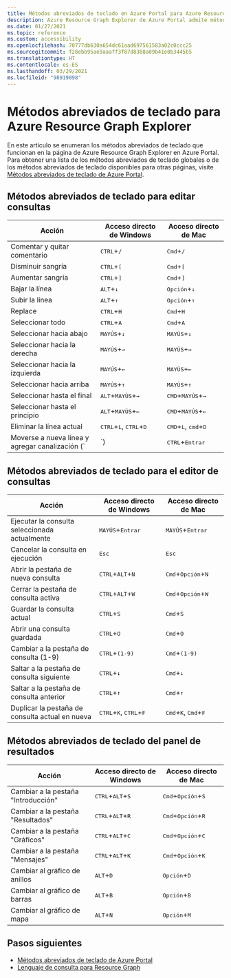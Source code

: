 ```yaml
---
title: Métodos abreviados de teclado en Azure Portal para Azure Resource Graph Explorer
description: Azure Resource Graph Explorer de Azure Portal admite métodos abreviados de teclado para ayudarle a realizar acciones y a desplazarse por el portal.
ms.date: 01/27/2021
ms.topic: reference
ms.custom: accessibility
ms.openlocfilehash: 70777db630a654dc61aad697561583a02c0ccc25
ms.sourcegitcommit: f28ebb95ae9aaaff3f87d8388a09b41e0b3445b5
ms.translationtype: HT
ms.contentlocale: es-ES
ms.lasthandoff: 03/29/2021
ms.locfileid: "98919098"
---
```

# <a name="keyboard-shortcuts-for-azure-resource-graph-explorer"></a>Métodos abreviados de teclado para Azure Resource Graph Explorer

En este artículo se enumeran los métodos abreviados de teclado que funcionan en la página de Azure Resource Graph Explorer en Azure Portal. Para obtener una lista de los métodos abreviados de teclado globales o de los métodos abreviados de teclado disponibles para otras páginas, visite [Métodos abreviados de teclado de Azure Portal](../../../azure-portal/azure-portal-keyboard-shortcuts.md).

## <a name="keyboard-shortcuts-for-editing-queries"></a>Métodos abreviados de teclado para editar consultas

| Acción | Acceso directo de Windows | Acceso directo de Mac |
|---|---|---|
|Comentar y quitar comentario |<kbd>CTRL</kbd>+<kbd>/</kbd> | <kbd>Cmd</kbd>+<kbd>/</kbd> |
|Disminuir sangría |<kbd>CTRL</kbd>+<kbd>[</kbd> |<kbd>Cmd</kbd>+<kbd>[</kbd> |
|Aumentar sangría |<kbd>CTRL</kbd>+<kbd>]</kbd> |<kbd>Cmd</kbd>+<kbd>]</kbd> |
|Bajar la línea |<kbd>ALT</kbd>+<kbd>↓</kbd> |<kbd>Opción</kbd>+<kbd>↓</kbd> |
|Subir la línea |<kbd>ALT</kbd>+<kbd>↑</kbd> |<kbd>Opción</kbd>+<kbd>↑</kbd> |
|Replace |<kbd>CTRL</kbd>+<kbd>H</kbd> |<kbd>Cmd</kbd>+<kbd>H</kbd> |
|Seleccionar todo |<kbd>CTRL</kbd>+<kbd>A</kbd> |<kbd>Cmd</kbd>+<kbd>A</kbd> |
|Seleccionar hacia abajo |<kbd>MAYÚS</kbd>+<kbd>↓</kbd> |<kbd>MAYÚS</kbd>+<kbd>↓</kbd> |
|Seleccionar hacia la derecha |<kbd>MAYÚS</kbd>+<kbd>→</kbd> |<kbd>MAYÚS</kbd>+<kbd>→</kbd> |
|Seleccionar hacia la izquierda |<kbd>MAYÚS</kbd>+<kbd>←</kbd> |<kbd>MAYÚS</kbd>+<kbd>←</kbd> |
|Seleccionar hacia arriba |<kbd>MAYÚS</kbd>+<kbd>↑</kbd> |<kbd>MAYÚS</kbd>+<kbd>↑</kbd> |
|Seleccionar hasta el final |<kbd>ALT</kbd>+<kbd>MAYÚS</kbd>+<kbd>→</kbd> |<kbd>CMD</kbd>+<kbd>MAYÚS</kbd>+<kbd>→</kbd> |
|Seleccionar hasta el principio |<kbd>ALT</kbd>+<kbd>MAYÚS</kbd>+<kbd>←</kbd> |<kbd>CMD</kbd>+<kbd>MAYÚS</kbd>+<kbd>←</kbd> |
|Eliminar la línea actual |<kbd>CTRL</kbd>+<kbd>L</kbd>, <kbd>CTRL</kbd>+<kbd>D</kbd>  |<kbd>CMD</kbd>+<kbd>L</kbd>, <kbd>cmd</kbd>+<kbd>D</kbd> |
|Moverse a nueva línea y agregar canalización (`|`) |<kbd>CTRL</kbd>+<kbd>Entrar</kbd> |<kbd>CMD</kbd>+<kbd>Entrar</kbd> |

## <a name="keyboard-shortcuts-for-the-query-editor"></a>Métodos abreviados de teclado para el editor de consultas

| Acción | Acceso directo de Windows | Acceso directo de Mac |
|---|---|---|
|Ejecutar la consulta seleccionada actualmente |<kbd>MAYÚS</kbd>+<kbd>Entrar</kbd> | <kbd>MAYÚS</kbd>+<kbd>Entrar</kbd> |
|Cancelar la consulta en ejecución |<kbd>Esc</kbd> | <kbd>Esc</kbd> |
|Abrir la pestaña de nueva consulta |<kbd>CTRL</kbd>+<kbd>ALT</kbd>+<kbd>N</kbd> | <kbd>Cmd</kbd>+<kbd>Opción</kbd>+<kbd>N</kbd> |
|Cerrar la pestaña de consulta activa |<kbd>CTRL</kbd>+<kbd>ALT</kbd>+<kbd>W</kbd> | <kbd>Cmd</kbd>+<kbd>Opción</kbd>+<kbd>W</kbd> |
|Guardar la consulta actual |<kbd>CTRL</kbd>+<kbd>S</kbd> | <kbd>Cmd</kbd>+<kbd>S</kbd> |
|Abrir una consulta guardada |<kbd>CTRL</kbd>+<kbd>O</kbd> | <kbd>Cmd</kbd>+<kbd>O</kbd> |
|Cambiar a la pestaña de consulta (1-9) |<kbd>CTRL</kbd>+<kbd>(1-9)</kbd> | <kbd>Cmd</kbd>+<kbd>(1-9)</kbd> |
|Saltar a la pestaña de consulta siguiente |<kbd>CTRL</kbd>+<kbd>↓</kbd> | <kbd>Cmd</kbd>+<kbd>↓</kbd> |
|Saltar a la pestaña de consulta anterior |<kbd>CTRL</kbd>+<kbd>↑</kbd> | <kbd>Cmd</kbd>+<kbd>↑</kbd> |
|Duplicar la pestaña de consulta actual en nueva |<kbd>CTRL</kbd>+<kbd>K</kbd>, <kbd>CTRL</kbd>+<kbd>F</kbd> | <kbd>Cmd</kbd>+<kbd>K</kbd>, <kbd>Cmd</kbd>+<kbd>F</kbd> |

## <a name="keyboard-shortcuts-for-the-results-pane"></a>Métodos abreviados de teclado del panel de resultados

| Acción | Acceso directo de Windows | Acceso directo de Mac |
|---|---|---|
|Cambiar a la pestaña "Introducción"  |<kbd>CTRL</kbd>+<kbd>ALT</kbd>+<kbd>S</kbd> | <kbd>Cmd</kbd>+<kbd>Opción</kbd>+<kbd>S</kbd> |
|Cambiar a la pestaña "Resultados"  |<kbd>CTRL</kbd>+<kbd>ALT</kbd>+<kbd>R</kbd> | <kbd>Cmd</kbd>+<kbd>Opción</kbd>+<kbd>R</kbd> |
|Cambiar a la pestaña "Gráficos"  |<kbd>CTRL</kbd>+<kbd>ALT</kbd>+<kbd>C</kbd> | <kbd>Cmd</kbd>+<kbd>Opción</kbd>+<kbd>C</kbd> |
|Cambiar a la pestaña "Mensajes"  |<kbd>CTRL</kbd>+<kbd>ALT</kbd>+<kbd>K</kbd> | <kbd>Cmd</kbd>+<kbd>Opción</kbd>+<kbd>K</kbd> |
|Cambiar al gráfico de anillos  |<kbd>ALT</kbd>+<kbd>D</kbd> | <kbd>Opción</kbd>+<kbd>D</kbd> |
|Cambiar al gráfico de barras  |<kbd>ALT</kbd>+<kbd>B</kbd> | <kbd>Opción</kbd>+<kbd>B</kbd> |
|Cambiar al gráfico de mapa  |<kbd>ALT</kbd>+<kbd>N</kbd> | <kbd>Opción</kbd>+<kbd>M</kbd> |

## <a name="next-steps"></a>Pasos siguientes

- [Métodos abreviados de teclado de Azure Portal](../../../azure-portal/azure-portal-keyboard-shortcuts.md)
- [Lenguaje de consulta para Resource Graph](../concepts/query-language.md)
